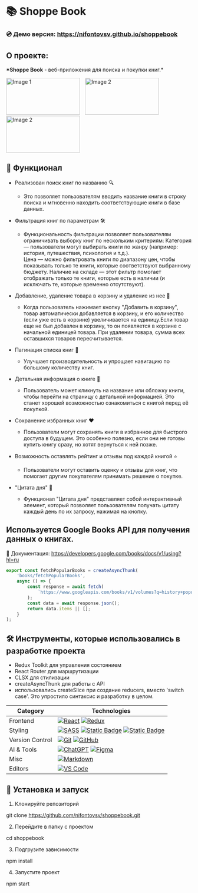 # 📚 Shoppe Book

### 💿 Демо версия: https://nifontovsv.github.io/shoppebook

## О проекте:

**\*Shoppe Book** - веб-приложения для поиска и покупки книг.\*

<img src="../books-shop/src/img/screen1.png" alt="Image 1" width="200" height='100px' style="display: inline; margin-right: 10px;" />
<img src="../books-shop/src/img/screen2.png" alt="Image 2" width="200" height='100px' style="display: inline;" />
<img src="../books-shop/src/img/screen3.png" alt="Image 2" width="200" height='100px' style="display: inline;"  />

## 📌 Функционал

- Реализован поиск книг по названию 🔍

  - Это позволяет пользователям вводить название книги в строку поиска и мгновенно находить соответствующие книги в базе данных.

- Фильтрация книг по параметрам 🛠
  - Функциональность фильтрации позволяет пользователям ограничивать выборку книг по нескольким критериям:
    Категория — пользователи могут выбирать книги по жанру (например: история, путешествия, психология и т.д.).  
    Цена — можно фильтровать книги по диапазону цен, чтобы показывать только те книги, которые соответствуют выбранному бюджету.
    Наличие на складе — этот фильтр помогает отображать только те книги, которые есть в наличии (и исключать те, которые временно отсутствуют).
- Добавление, удаление товара в корзину и удаление из нее 🛒
  - Когда пользователь нажимает кнопку "Добавить в корзину", товар автоматически добавляется в корзину, и его количество (если уже есть в корзине) увеличивается на единицу.Если товар еще не был добавлен в корзину, то он появляется в корзине с начальной единицей товара. При удалении товара, сумма всех оставшихся товаров пересчитывается.
- Пагинация списка книг 📄
  - Улучшает производительность и упрощает навигацию по большому количеству книг.
- Детальная информация о книге 📖
  - Пользователь может кликнуть на название или обложку книги, чтобы перейти на страницу с детальной информацией. Это станет хорошей возможностью ознакомиться с книгой перед её покупкой.
- Сохранение избранных книг ❤️
  - Пользователи могут сохранять книги в избранное для быстрого доступа в будущем. Это особенно полезно, если они не готовы купить книгу сразу, но хотят вернуться к ней позже.
- Возможность оставлять рейтинг и отзывы под каждой книгой ⭐️
  - Пользователи могут оставить оценку и отзывы для книг, что помогает другим покупателям принимать решение о покупке.
- "Цитата дня" 💭
  - Функционал "Цитата дня" представляет собой интерактивный элемент, который позволяет пользователям получать цитату каждый день по их запросу, нажимая на кнопку.

## Используется Google Books API для получения данных о книгах.

📄 Документация: https://developers.google.com/books/docs/v1/using?hl=ru

```javascript
export const fetchPopularBooks = createAsyncThunk(
	'books/fetchPopularBooks',
	async () => {
		const response = await fetch(
			`https://www.googleapis.com/books/v1/volumes?q=history+popular&maxResults=18&orderBy=relevance&key=${API_KEY}`
		);
		const data = await response.json();
		return data.items || [];
	}
);
```

## 🛠 Инструменты, которые использовались в разработке проекта

- Redux Toolkit для управления состоянием
- React Router для маршрутизации
- CLSX для стилизации
- createAsyncThunk для работы с API
- использовались createSlice при создание reducers, вместо 'switch case'. Это упростило синтаксис и разработку в целом.

| Category        | Technologies                                                                                                                                                                                                                                                                                                                                                                                                                  |
| --------------- | ----------------------------------------------------------------------------------------------------------------------------------------------------------------------------------------------------------------------------------------------------------------------------------------------------------------------------------------------------------------------------------------------------------------------------- |
| Frontend        | [![React](https://img.shields.io/static/v1?label=&message=React&color=61DAFB&logo=react&logoColor=FFFFFF)](https://react.dev/) [![Redux](https://img.shields.io/badge/redux-%23764ABC?logo=redux)](https://redux.js.org/)                                                                                                                                                                                                     |
| Styling         | [![SASS](https://img.shields.io/static/v1?label=&message=SASS&color=CC6699&logo=sass&logoColor=FFFFFF)](https://sass-lang.com/) [![Static Badge](https://img.shields.io/badge/Material%20UI-%23007FFF?logo=MUI&logoColor=white)](https://mui.com/) [![Static Badge](https://img.shields.io/badge/React%20Bootstrap-black?logo=React-Bootstrap&logoColor=%2341E0FD)](https://react-bootstrap.github.io/docs/components/table/) |
| Version Control | [![Git](https://img.shields.io/static/v1?label=&message=Git&color=F05032&logo=git&logoColor=FFFFFF)](https://git-scm.com/) [![GitHub](https://img.shields.io/static/v1?label=&message=GitHub&color=181717&logo=github&logoColor=FFFFFF)](https://github.com/)                                                                                                                                                                 |
| AI & Tools      | [![ChatGPT](https://img.shields.io/static/v1?label=&message=ChatGPT&color=00A67E&logo=openai&logoColor=FFFFFF)](https://openai.com/) [![Figma](https://img.shields.io/static/v1?label=&message=Figma&color=F24E1E&logo=figma&logoColor=FFFFFF)](https://www.figma.com/)                                                                                                                                                       |
| Misc            | [![Markdown](https://img.shields.io/static/v1?label=&message=Markdown&color=000000&logo=markdown&logoColor=FFFFFF)](https://www.markdownguide.org/)                                                                                                                                                                                                                                                                           |
| Editors         | [![VS Code](https://img.shields.io/static/v1?label=&message=VS%20Code&color=9013FE&logo=visualstudiocode&logoColor=FFFFFF)](https://code.visualstudio.com/)                                                                                                                                                                                                                                                                   |

## 📂 Установка и запуск

1. Клонируйте репозиторий

git clone https://github.com/nifontovsv/shoppebook.git

2. Перейдите в папку с проектом

cd shoppebook

3. Подгрузите зависимости

npm install

4. Запустите проект

npm start
